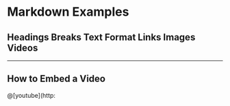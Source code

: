 # Markdown Examples
## Headings Breaks Text Format Links Images Videos
***

## How to Embed a Video

@[youtube](http:









